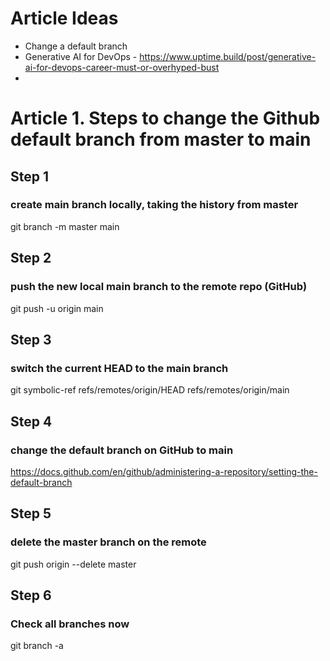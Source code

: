 # Article Ideas
- Change a default branch
- Generative AI for DevOps - https://www.uptime.build/post/generative-ai-for-devops-career-must-or-overhyped-bust
- 


# Article 1. Steps to change the Github default branch from master to main
## Step 1 
### create main branch locally, taking the history from master
git branch -m master main

## Step 2 
### push the new local main branch to the remote repo (GitHub) 
git push -u origin main

## Step 3
### switch the current HEAD to the main branch
git symbolic-ref refs/remotes/origin/HEAD refs/remotes/origin/main

## Step 4
### change the default branch on GitHub to main
https://docs.github.com/en/github/administering-a-repository/setting-the-default-branch

## Step 5
### delete the master branch on the remote
git push origin --delete master

## Step 6
### Check all branches now
git branch -a 
